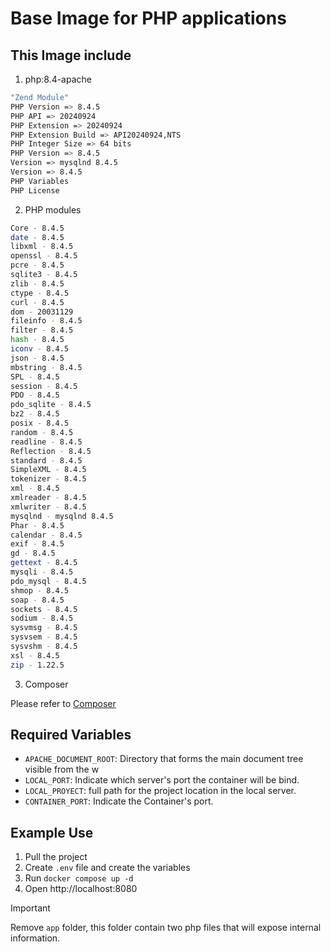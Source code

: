 # Base Image for PHP applications

## This Image include

1. php:8.4-apache
```bash
"Zend Module"
PHP Version => 8.4.5
PHP API => 20240924
PHP Extension => 20240924
PHP Extension Build => API20240924,NTS
PHP Integer Size => 64 bits
PHP Version => 8.4.5
Version => mysqlnd 8.4.5
Version => 8.4.5
PHP Variables
PHP License
```

2. PHP modules
```bash
Core - 8.4.5
date - 8.4.5
libxml - 8.4.5
openssl - 8.4.5
pcre - 8.4.5
sqlite3 - 8.4.5
zlib - 8.4.5
ctype - 8.4.5
curl - 8.4.5
dom - 20031129
fileinfo - 8.4.5
filter - 8.4.5
hash - 8.4.5
iconv - 8.4.5
json - 8.4.5
mbstring - 8.4.5
SPL - 8.4.5
session - 8.4.5
PDO - 8.4.5
pdo_sqlite - 8.4.5
bz2 - 8.4.5
posix - 8.4.5
random - 8.4.5
readline - 8.4.5
Reflection - 8.4.5
standard - 8.4.5
SimpleXML - 8.4.5
tokenizer - 8.4.5
xml - 8.4.5
xmlreader - 8.4.5
xmlwriter - 8.4.5
mysqlnd - mysqlnd 8.4.5
Phar - 8.4.5
calendar - 8.4.5
exif - 8.4.5
gd - 8.4.5
gettext - 8.4.5
mysqli - 8.4.5
pdo_mysql - 8.4.5
shmop - 8.4.5
soap - 8.4.5
sockets - 8.4.5
sodium - 8.4.5
sysvmsg - 8.4.5
sysvsem - 8.4.5
sysvshm - 8.4.5
xsl - 8.4.5
zip - 1.22.5
```

3. Composer

Please refer to [Composer](https://hub.docker.com/_/composer)

## Required Variables
* `APACHE_DOCUMENT_ROOT`: Directory that forms the main document tree visible from the w
* `LOCAL_PORT`: Indicate which server's port the container will be bind.
* `LOCAL_PROYECT`: full path for the project location in the local server.
* `CONTAINER_PORT`: Indicate the Container's port.

## Example Use

1. Pull the project 
2. Create `.env` file and create the variables
3. Run `docker compose up -d`
4. Open http://localhost:8080

> [!IMPORTANT]
> Remove `app` folder, this folder contain two php files that will expose internal information.  